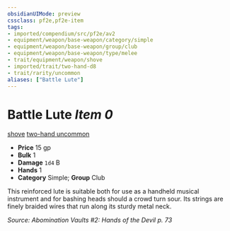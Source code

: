 ```yaml
---
obsidianUIMode: preview
cssclass: pf2e,pf2e-item
tags:
- imported/compendium/src/pf2e/av2
- equipment/weapon/base-weapon/category/simple
- equipment/weapon/base-weapon/group/club
- equipment/weapon/base-weapon/type/melee
- trait/equipment/weapon/shove
- imported/trait/two-hand-d8
- trait/rarity/uncommon
aliases: ["Battle Lute"]
---
```

# Battle Lute *Item 0*  
[shove](rules/traits/shove.md)  [two-hand <d8>](two-hand.md)  [uncommon](uncommon.md)  

- **Price** 15 gp
- **Bulk** 1
- **Damage** `1d4` B
- **Hands** 1
- **Category** Simple; **Group** Club 

This reinforced lute is suitable both for use as a handheld musical instrument and for bashing heads should a crowd turn sour. Its strings are finely braided wires that run along its sturdy metal neck.

*Source: Abomination Vaults #2: Hands of the Devil p. 73*